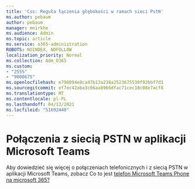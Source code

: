 ```yaml
---
title: 'Css: Reguła łączenia głębokości w ramach sieci PstN'
ms.author: pebaum
author: pebaum
manager: mnirkhe
ms.audience: Admin
ms.topic: article
ms.service: o365-administration
ROBOTS: NOINDEX, NOFOLLOW
localization_priority: Normal
ms.collection: Adm_O365
ms.custom:
- "2555"
- "9000675"
ms.openlocfilehash: e796094e8ca47b13a238a2523675530f92bbf7d1
ms.sourcegitcommit: ef7ec42aba3c06aa8966dfac71cec18c08e7acf8
ms.translationtype: MT
ms.contentlocale: pl-PL
ms.lasthandoff: 04/13/2021
ms.locfileid: "51692440"
---
```

# <a name="pstn-calling-with-microsoft-teams"></a>Połączenia z siecią PSTN w aplikacji Microsoft Teams

Aby dowiedzieć się więcej o połączeniach telefonicznych i z siecią PSTN w aplikacji Microsoft Teams, zobacz Co to jest [telefon Microsoft Teams Phone na microsoft 365?](https://docs.microsoft.com/microsoftteams/what-is-phone-system-in-office-365)